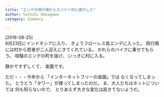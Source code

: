```yaml
---
title: "エンデの飛行場からズパドリ村に直行した"
author: Satoshi Nakagawa
category: Summary

---
```


[2018-08-25]  
 8月23日にインドネシアに入り、
きょうフローレス島エンデに入った。
飛行場には村から若者が二人迎えにきてくれている。
かれらのバイクに乗せてもらう。
喧騒のエンデの町を抜け、
いっきに村に入る。

 静かですずしくて、
楽園です。

<!--more-->

 ただ・・・今年から
「インターネットフリーの楽園」では
なくなってしまった。
とうとう「タワー」が建ってしまったのだ。
ま、大人たちはネットについては
何も知らないので、
とりあえず大きな変化は起きてないようだ。

